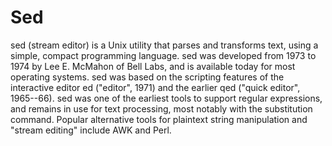 # Sed


sed (stream editor) is a Unix utility that parses and transforms text,
using a simple, compact programming language. sed was developed from
1973 to 1974 by Lee E. McMahon of Bell Labs, and is available
today for most operating systems. sed was based on the scripting
features of the interactive editor ed ("editor", 1971) and the earlier
qed ("quick editor", 1965--66). sed was one of the earliest tools to
support regular expressions, and remains in use for text processing,
most notably with the substitution command. Popular alternative
tools for plaintext string manipulation and "stream editing" include AWK
and Perl.

